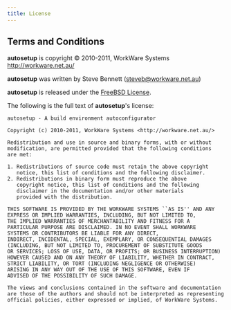 ```yaml
---
title: License
---
```



Terms and Conditions
--------------------

**autosetup** is copyright &copy; 2010-2011, WorkWare Systems <http://workware.net.au/>

**autosetup** was written by Steve Bennett (<steveb@workware.net.au>)

**autosetup** is released under the <a href="http://www.freebsd.org/copyright/freebsd-license.html">FreeBSD License</a>.

The following is the full text of **autosetup**'s license:

~~~~~~~~~~~
autosetup - A build environment autoconfigurator

Copyright (c) 2010-2011, WorkWare Systems <http://workware.net.au/>

Redistribution and use in source and binary forms, with or without
modification, are permitted provided that the following conditions
are met:

1. Redistributions of source code must retain the above copyright
   notice, this list of conditions and the following disclaimer.
2. Redistributions in binary form must reproduce the above
   copyright notice, this list of conditions and the following
   disclaimer in the documentation and/or other materials
   provided with the distribution.

THIS SOFTWARE IS PROVIDED BY THE WORKWARE SYSTEMS ``AS IS'' AND ANY
EXPRESS OR IMPLIED WARRANTIES, INCLUDING, BUT NOT LIMITED TO,
THE IMPLIED WARRANTIES OF MERCHANTABILITY AND FITNESS FOR A
PARTICULAR PURPOSE ARE DISCLAIMED. IN NO EVENT SHALL WORKWARE
SYSTEMS OR CONTRIBUTORS BE LIABLE FOR ANY DIRECT,
INDIRECT, INCIDENTAL, SPECIAL, EXEMPLARY, OR CONSEQUENTIAL DAMAGES
(INCLUDING, BUT NOT LIMITED TO, PROCUREMENT OF SUBSTITUTE GOODS
OR SERVICES; LOSS OF USE, DATA, OR PROFITS; OR BUSINESS INTERRUPTION)
HOWEVER CAUSED AND ON ANY THEORY OF LIABILITY, WHETHER IN CONTRACT,
STRICT LIABILITY, OR TORT (INCLUDING NEGLIGENCE OR OTHERWISE)
ARISING IN ANY WAY OUT OF THE USE OF THIS SOFTWARE, EVEN IF
ADVISED OF THE POSSIBILITY OF SUCH DAMAGE.

The views and conclusions contained in the software and documentation
are those of the authors and should not be interpreted as representing
official policies, either expressed or implied, of WorkWare Systems.
~~~~~~~~~~~
